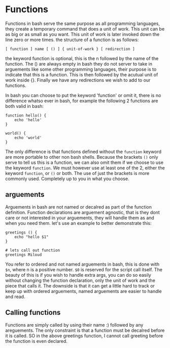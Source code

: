 Functions
=========
Functions in bash serve the same purpose as all programming languages, they create a temporary command that does a unit of work. This unit can be as big or as small as you want. This unit of work is later invoked down the line zero or more times. the structure of a function is as follows:

	[ function ] name [ () ] { unit-of-work } [ redirection ]

the keyword function is optional, this is the n followed by the name of the function. The () are always empty in bash they do not server to take in arguements like some other programming languages, their purpose is to indicate that this is a function. This is then followed by the acutual unit of work inside {}. Finally we have any redirections we wish to add to our functions.

In bash you can choose to put the keyword 'function' or omit it, there is no difference whatso ever in bash, for example the following 2 functions are both valid in bash:
	
	function hello() {
		echo 'hello'
	}

	world() {
		echo 'world'
	}

The only difference is that functions defined without the `function` keyword are more portable to other non bash shells.
Because the brackets `()` only serve to tell us this is a function, we can also omit them if we choose to use the keyword `function`. We must however use at least one of the 2, either the keyword `function`, or `()` or both. The use of just the brackets is more commonly used. Completely up to you in what you choose.

arguements
----------
Arguements in bash are not named or decalred as part of the function definition. Function declarations are arguement agnostic, that is they dont care or not interested in your arguements, they will handle them as and when you need them. let's use an example to better demonstrate this:

	greetings () {
		echo "hello $1"
	}
	
	# lets call out function
	greetings Miloud

You refer to ordered and not named arguements in bash, this is done with `$n`, where n is a positive number. `$0` is reserved for the script call itself. The beauty of this is if you wish to handle extra args, you can do so easily without changing the function declaration, only the unit of work and the piece that calls it. The downside is that it can get a little hard to track or keep up with ordered arguements, named arguements are easier to handle and read.

Calling functions
-----------------
Functions are simply called by using their name :) followed by any areguements. The only constraint is that a function must be decalred before it is called. SO in the above greetings function, I cannot call greeting before the function is even declared.
